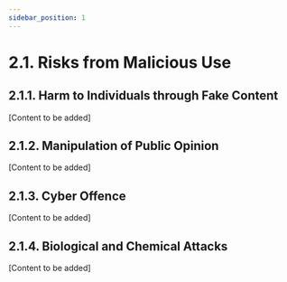 ```yaml
---
sidebar_position: 1
---
```


# 2.1. Risks from Malicious Use

## 2.1.1. Harm to Individuals through Fake Content

[Content to be added]

## 2.1.2. Manipulation of Public Opinion

[Content to be added]

## 2.1.3. Cyber Offence

[Content to be added]

## 2.1.4. Biological and Chemical Attacks

[Content to be added] 